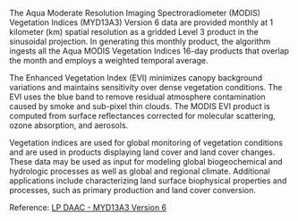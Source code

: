 The Aqua Moderate Resolution Imaging Spectroradiometer (MODIS) Vegetation Indices (MYD13A3) Version 6 data are provided monthly at 1 kilometer (km) spatial resolution as a gridded Level 3 product in the sinusoidal projection. In generating this monthly product, the algorithm ingests all the Aqua MODIS Vegetation Indices 16-day products that overlap the month and employs a weighted temporal average.

The Enhanced Vegetation Index (EVI) minimizes canopy background variations and maintains sensitivity over dense vegetation conditions. The EVI uses the blue band to remove residual atmosphere contamination caused by smoke and sub-pixel thin clouds. The MODIS EVI product is computed from surface reflectances corrected for molecular scattering, ozone absorption, and aerosols.

Vegetation indices are used for global monitoring of vegetation conditions and are used in products displaying land cover and land cover changes. These data may be used as input for modeling global biogeochemical and hydrologic processes as well as global and regional climate. Additional applications include characterizing land surface biophysical properties and processes, such as primary production and land cover conversion.

Reference: [LP DAAC - MYD13A3 Version 6](https://doi.org/10.5067/MODIS/MYD13A3.006)
